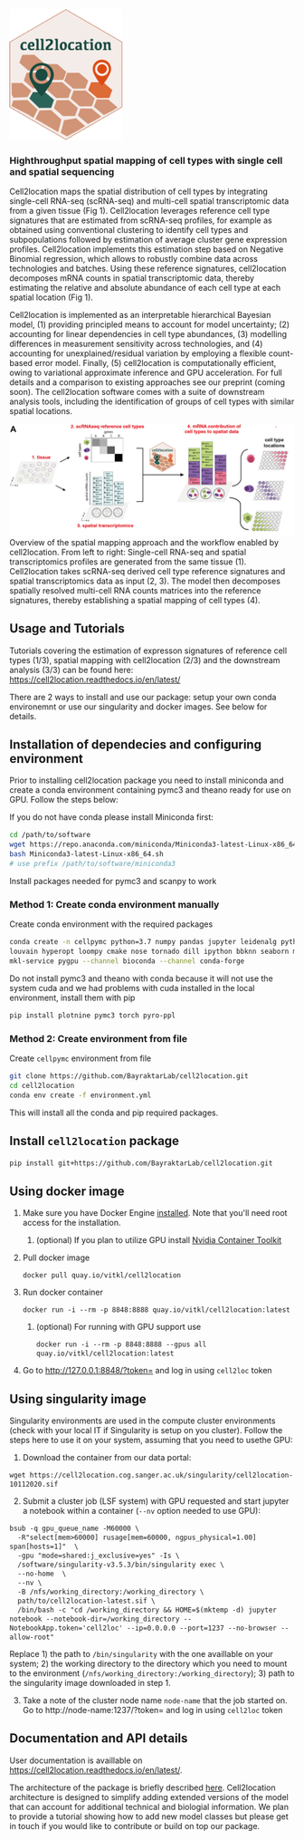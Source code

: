 <img src="https://github.com/BayraktarLab/cell2location/blob/master/docs/logo.svg" width="200">

### Highthroughput spatial mapping of cell types with single cell and spatial sequencing

Cell2location maps the spatial distribution of cell types by integrating single-cell RNA-seq (scRNA-seq) and multi-cell spatial transcriptomic data from a given tissue (Fig 1). Cell2location leverages reference cell type signatures that are estimated from scRNA-seq profiles, for example as obtained using conventional clustering to identify cell types and subpopulations followed by estimation of average cluster gene expression profiles. Cell2location implements this estimation step based on Negative Binomial regression, which allows to robustly combine data across technologies and batches. Using these reference signatures, cell2location decomposes mRNA counts in spatial transcriptomic data, thereby estimating the relative and absolute abundance of each cell type at each spatial location (Fig 1). 

Cell2location is implemented as an interpretable hierarchical Bayesian model, (1) providing principled means to account for model uncertainty; (2) accounting for linear dependencies in cell type abundances, (3) modelling differences in measurement sensitivity across technologies, and (4) accounting for unexplained/residual variation by employing a flexible count-based error model. Finally, (5) cell2location is computationally efficient, owing to variational approximate inference and GPU acceleration. For full details and a comparison to existing approaches see our preprint (coming soon). The cell2location software comes with a suite of downstream analysis tools, including the identification of groups of cell types with similar spatial locations.


![Fig1](docs/images/Fig1_v2.png)   
Overview of the spatial mapping approach and the workflow enabled by cell2location. From left to right: Single-cell RNA-seq and spatial transcriptomics profiles are generated from the same tissue (1). Cell2location takes scRNA-seq derived cell type reference signatures and spatial transcriptomics data as input (2, 3). The model then decomposes spatially resolved multi-cell RNA counts matrices into the reference signatures, thereby establishing a spatial mapping of cell types (4).    

## Usage and Tutorials

Tutorials covering the estimation of expresson signatures of reference cell types (1/3), spatial mapping with cell2location (2/3) and the downstream analysis (3/3) can be found here: https://cell2location.readthedocs.io/en/latest/

There are 2 ways to install and use our package: setup your own conda environemnt or use our singularity and docker images. See below for details.

## Installation of dependecies and configuring environment

Prior to installing cell2location package you need to install miniconda and create a conda environment containing pymc3 and theano ready for use on GPU. Follow the steps below:

If you do not have conda please install Miniconda first:

```bash
cd /path/to/software
wget https://repo.anaconda.com/miniconda/Miniconda3-latest-Linux-x86_64.sh
bash Miniconda3-latest-Linux-x86_64.sh
# use prefix /path/to/software/miniconda3
```

Install packages needed for pymc3 and scanpy to work

### Method 1: Create conda environment manually

Create conda environment with the required packages

```bash
conda create -n cellpymc python=3.7 numpy pandas jupyter leidenalg python-igraph scanpy \
louvain hyperopt loompy cmake nose tornado dill ipython bbknn seaborn matplotlib request \
mkl-service pygpu --channel bioconda --channel conda-forge
```

Do not install pymc3 and theano with conda because it will not use the system cuda and we had problems with cuda installed in the local environment, install them with pip

```bash
pip install plotnine pymc3 torch pyro-ppl
```

### Method 2: Create environment from file

Create `cellpymc` environment from file

```bash
git clone https://github.com/BayraktarLab/cell2location.git
cd cell2location
conda env create -f environment.yml
```

This will install all the conda and pip required packages.

## Install `cell2location` package

```bash
pip install git+https://github.com/BayraktarLab/cell2location.git
```

## Using docker image

1. Make sure you have Docker Engine [installed](https://docs.docker.com/engine/install/). Note that you'll need root access for the installation.
   1. (optional) If you plan to utilize GPU install [Nvidia Container Toolkit](https://docs.nvidia.com/datacenter/cloud-native/container-toolkit/install-guide.html#docker)
2. Pull docker image

       docker pull quay.io/vitkl/cell2location

3. Run docker container

       docker run -i --rm -p 8848:8888 quay.io/vitkl/cell2location:latest

   1. (optional) For running with GPU support use
   
          docker run -i --rm -p 8848:8888 --gpus all quay.io/vitkl/cell2location:latest
   
4. Go to http://127.0.0.1:8848/?token= and log in using `cell2loc` token




## Using singularity image

Singularity environments are used in the compute cluster environments (check with your local IT if Singularity is setup on you cluster). Follow the steps here to use it on your system, assuming that you need to usethe GPU:
1. Download the container from our data portal:

```
wget https://cell2location.cog.sanger.ac.uk/singularity/cell2location-10112020.sif
```

2. Submit a cluster job (LSF system) with GPU requested and start jupyter a notebook within a container (`--nv` option needed to use GPU):

```
bsub -q gpu_queue_name -M60000 \
  -R"select[mem>60000] rusage[mem=60000, ngpus_physical=1.00] span[hosts=1]"  \
  -gpu "mode=shared:j_exclusive=yes" -Is \
  /software/singularity-v3.5.3/bin/singularity exec \
  --no-home  \
  --nv \
  -B /nfs/working_directory:/working_directory \
  path/to/cell2location-latest.sif \
  /bin/bash -c "cd /working_directory && HOME=$(mktemp -d) jupyter notebook --notebook-dir=/working_directory --NotebookApp.token='cell2loc' --ip=0.0.0.0 --port=1237 --no-browser --allow-root"
```
Replace 1) the path to `/bin/singularity` with the one availlable on your system; 2) the working directory to the directory which you need to mount to the environment (`/nfs/working_directory:/working_directory`); 3) path to the singularity image downloaded in step 1.

3. Take a note of the cluster node name `node-name` that the job started on. Go to http://node-name:1237/?token= and log in using `cell2loc` token

## Documentation and API details

User documentation is availlable on https://cell2location.readthedocs.io/en/latest/. 

The architecture of the package is briefly described [here](https://github.com/BayraktarLab/cell2location/blob/master/cell2location/models/README.md). Cell2location architecture is designed to simplify adding extended versions of the model that can account for additional technical and biologial information. We plan to provide a tutorial showing how to add new model classes but please get in touch if you would like to contribute or build on top our package.

